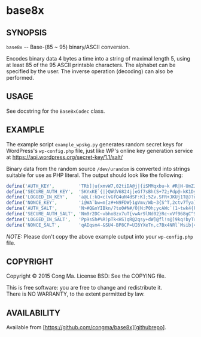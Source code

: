 # base8x

## SYNOPSIS

`base8x` -- Base-(85 ~ 95) binary/ASCII conversion.

Encodes binary data 4 bytes a time into a string of maximal length 5, using
at least 85 of the 95 ASCII printable characters.  The alphabet can be
specified by the user.  The inverse operation (decoding) can also be performed.


## USAGE

See docstring for the `Base8xCodec` class.


## EXAMPLE

The example script `example_wpskg.py` generates random secret keys for
WordPress's `wp-config.php` file, just like WP's online key generation service
at https://api.wordpress.org/secret-key/1.1/salt/

Binary data from the random source `/dev/urandom` is converted into strings
suitable for use as PHP literal.  The output should look like the following:

```php
define('AUTH_KEY',         'TRb]|u{xmvW7,02tiDA@j|{iSMMqxbu~k #R|H-UmZJXeJSU:9');
define('SECURE_AUTH_KEY',  '5KYxKE`{|}QWdV6824j[eGf7sBh(S+72;Pdp@-kK1Dy:^PlsbT');
define('LOGGED_IN_KEY',    'a@L(:kQ<c(vGfQ4uN4dSF:K];5Zv.SFR+JKUj1T@J?qfJr@hz?');
define('NONCE_KEY',        'i@WA`bw=m[z#+N9FDW}1gVmv/Wb~3{S^T,2ctv7Tya]QPw_w>b');
define('AUTH_SALT',        'N>#Q&nYIBkn/?to0#N#/O|N:P0h;ycAWc`(1~twk4{P7bc@1,Z');
define('SECURE_AUTH_SALT', 'Nm0r2DC~vbhoBzx7uT{vwAr9lNd02}Rc~xVf968gC^S`#4acPF');
define('LOGGED_IN_SALT',   'Pp9sSh#%R)pTk<HS)qR@2qsy+dW]@fl!s@]9kq!byTrQQoij6y');
define('NONCE_SALT',       'qAIqsm4-&SU4-BP8CP=UI6YXeTn,c7Bx4NRl`Msib|4 qt:A]D');
```

*NOTE:*  Please don't copy the above example output into your `wp-config.php`
file.


## COPYRIGHT

Copyright © 2015 Cong Ma.  License BSD: See the COPYING file.

This is free software: you are free to change and redistribute it.  
There is NO WARRANTY, to the extent permitted by law.


## AVAILABILITY

Available from [https://github.com/congma/base8x][githubrepo].


[githubrepo]: https://github.com/congma/base8x "GitHub repository page for base8x"
